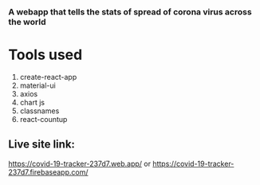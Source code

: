 ### A webapp that tells the stats of spread of corona virus across the world

# Tools used
1. create-react-app
2. material-ui
3. axios
4. chart js
5. classnames
6. react-countup

## Live site link: 
 https://covid-19-tracker-237d7.web.app/ or https://covid-19-tracker-237d7.firebaseapp.com/
